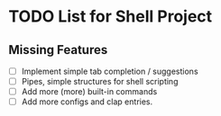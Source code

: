 # TODO List for Shell Project

## Missing Features
- [ ] Implement simple tab completion / suggestions
- [ ] Pipes, simple structures for shell scripting
- [ ] Add more (more) built-in commands
- [ ] Add more configs and clap entries.
